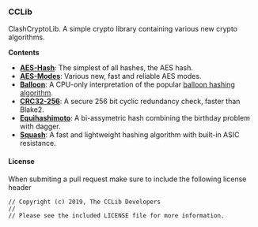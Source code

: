 ### CCLib
ClashCryptoLib. A simple crypto library containing various new crypto algorithms. 

**Contents**
* **[AES-Hash](https://github.com/ClashLuke/CCLib/tree/master/AES-Hash)**: The simplest of all hashes, the AES hash.
* **[AES-Modes](https://github.com/ClashLuke/CCLib/tree/master/AES-Modes)**: Various new, fast and reliable AES modes.
* **[Balloon](https://github.com/ClashLuke/CCLib/tree/master/Mash)**: A CPU-only interpretation of the popular [balloon hashing algorithm](https://crypto.stanford.edu/balloon/).
* **[CRC32-256](https://github.com/ClashLuke/CCLib/tree/master/CRC32-256)**: A secure 256 bit cyclic redundancy check, faster than Blake2.
* **[Equihashimoto](https://github.com/ClashLuke/CCLib/tree/master/Bidash)**: A bi-assymetric hash combining the birthday problem with dagger.
* **[Squash](https://github.com/ClashLuke/CCLib/tree/master/Squash)**: A fast and lightweight hashing algorithm with built-in ASIC resistance.

#### License
When submiting a pull request make sure to include the following license header
```
// Copyright (c) 2019, The CCLib Developers
//
// Please see the included LICENSE file for more information.
```
